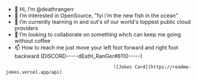 - 👋 Hi, I’m @deathrangerr
- 👀 I’m interested in OpenSource, "fyi i'm the new fish in the ocean"
- 🌱 I’m currently learning in and out's of our world's toppest public cloud providers
- 💞️ I’m looking to collaborate on something whch can keep me going without coffee
- 📫 How to reach me just move your left foot forward and right foot backward (DISCORD-----dEatH_RanGer#6110-----)






<!---
deathrangerr/deathrangerr is a ✨ special ✨ repository because its `README.md` (this file) appears on your GitHub profile.
You can click the Preview link to take a look at your changes.
--->
<!-- Markdown -->

                                            ![Jokes Card](https://readme-jokes.vercel.app/api)
